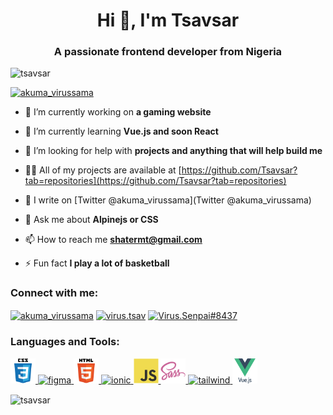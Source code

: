 <h1 align="center">Hi 👋, I'm Tsavsar</h1>
<h3 align="center">A passionate frontend developer from Nigeria</h3>

<p align="left"> <img src="https://komarev.com/ghpvc/?username=tsavsar&label=Profile%20views&color=0e75b6&style=flat" alt="tsavsar" /> </p>

<p align="left"> <a href="https://twitter.com/akuma_virussama" target="blank"><img src="https://img.shields.io/twitter/follow/akuma_virussama?logo=twitter&style=for-the-badge" alt="akuma_virussama" /></a> </p>

- 🔭 I’m currently working on **a gaming website**

- 🌱 I’m currently learning **Vue.js and soon React**

- 🤝 I’m looking for help with **projects and anything that will help build me**

- 👨‍💻 All of my projects are available at [https://github.com/Tsavsar?tab=repositories](https://github.com/Tsavsar?tab=repositories)

- 📝 I write on [Twitter @akuma_virussama](Twitter @akuma_virussama)

- 💬 Ask me about **Alpinejs or CSS**

- 📫 How to reach me **shatermt@gmail.com**

- ⚡ Fun fact **I play a lot of basketball**

<h3 align="left">Connect with me:</h3>
<p align="left">
<a href="https://twitter.com/akuma_virussama" target="blank"><img align="center" src="https://raw.githubusercontent.com/rahuldkjain/github-profile-readme-generator/master/src/images/icons/Social/twitter.svg" alt="akuma_virussama" height="30" width="40" /></a>
<a href="https://instagram.com/virus.tsav" target="blank"><img align="center" src="https://raw.githubusercontent.com/rahuldkjain/github-profile-readme-generator/master/src/images/icons/Social/instagram.svg" alt="virus.tsav" height="30" width="40" /></a>
<a href="https://discord.gg/Virus.Senpai#8437" target="blank"><img align="center" src="https://raw.githubusercontent.com/rahuldkjain/github-profile-readme-generator/master/src/images/icons/Social/discord.svg" alt="Virus.Senpai#8437" height="30" width="40" /></a>
</p>

<h3 align="left">Languages and Tools:</h3>
<p align="left"> <a href="https://www.w3schools.com/css/" target="_blank" rel="noreferrer"> <img src="https://raw.githubusercontent.com/devicons/devicon/master/icons/css3/css3-original-wordmark.svg" alt="css3" width="40" height="40"/> </a> <a href="https://www.figma.com/" target="_blank" rel="noreferrer"> <img src="https://www.vectorlogo.zone/logos/figma/figma-icon.svg" alt="figma" width="40" height="40"/> </a> <a href="https://www.w3.org/html/" target="_blank" rel="noreferrer"> <img src="https://raw.githubusercontent.com/devicons/devicon/master/icons/html5/html5-original-wordmark.svg" alt="html5" width="40" height="40"/> </a> <a href="https://ionicframework.com" target="_blank" rel="noreferrer"> <img src="https://upload.wikimedia.org/wikipedia/commons/d/d1/Ionic_Logo.svg" alt="ionic" width="40" height="40"/> </a> <a href="https://developer.mozilla.org/en-US/docs/Web/JavaScript" target="_blank" rel="noreferrer"> <img src="https://raw.githubusercontent.com/devicons/devicon/master/icons/javascript/javascript-original.svg" alt="javascript" width="40" height="40"/> </a> <a href="https://sass-lang.com" target="_blank" rel="noreferrer"> <img src="https://raw.githubusercontent.com/devicons/devicon/master/icons/sass/sass-original.svg" alt="sass" width="40" height="40"/> </a> <a href="https://tailwindcss.com/" target="_blank" rel="noreferrer"> <img src="https://www.vectorlogo.zone/logos/tailwindcss/tailwindcss-icon.svg" alt="tailwind" width="40" height="40"/> </a> <a href="https://vuejs.org/" target="_blank" rel="noreferrer"> <img src="https://raw.githubusercontent.com/devicons/devicon/master/icons/vuejs/vuejs-original-wordmark.svg" alt="vuejs" width="40" height="40"/> </a> </p>

<p><img align="center" src="https://github-readme-stats.vercel.app/api/top-langs?username=tsavsar&show_icons=true&locale=en&layout=compact" alt="tsavsar" /></p>
